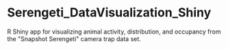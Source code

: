 # Serengeti_DataVisualization_Shiny
R Shiny app for visualizing animal activity, distribution, and occupancy from the "Snapshot Serengeti" camera trap data set.
